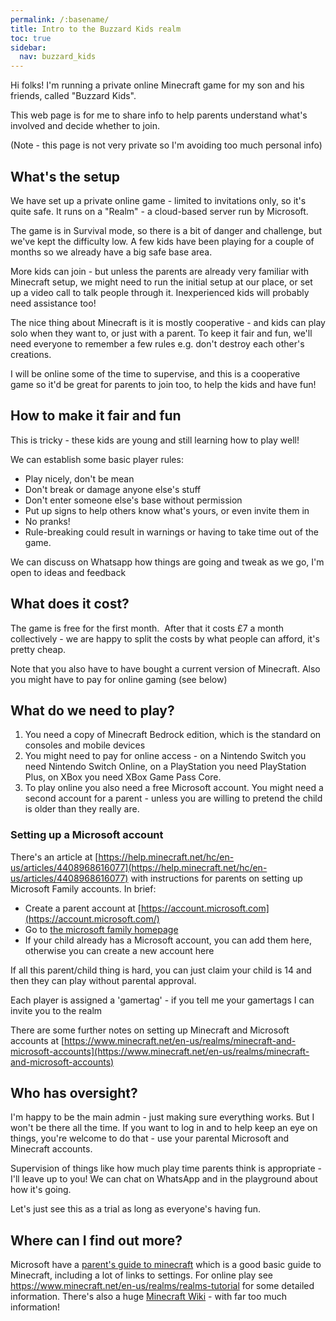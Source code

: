 ```yaml
---
permalink: /:basename/
title: Intro to the Buzzard Kids realm
toc: true
sidebar:
  nav: buzzard_kids
---
```


Hi folks! I'm running a private online Minecraft game for my son and his friends, called "Buzzard Kids".

This web page is for me to share info to help parents understand what's involved and decide whether to join.

(Note - this page is not very private so I'm avoiding too much personal info)

## What's the setup

We have set up a private online game - limited to invitations only, so it's quite safe. It runs on a "Realm" - a cloud-based server run by Microsoft.

The game is in Survival mode, so there is a bit of danger and challenge, but we've kept the difficulty low.  A few kids have been playing for a couple of months so we already have a big safe base area.

More kids can join - but unless the parents are already very familiar with Minecraft setup, we might need to run the initial setup at our place, or set up a video call to talk people through it.  Inexperienced kids will probably need assistance too!

The nice thing about Minecraft is it is mostly cooperative - and kids can play solo when they want to, or just with a parent. To keep it fair and fun, we'll need everyone to remember a few rules e.g. don't destroy each other's creations.

I will be online some of the time to supervise, and this is a cooperative game so it'd be great for parents to join too, to help the kids and have fun!

## How to make it fair and fun

This is tricky - these kids are young and still learning how to play well!

We can establish some basic player rules:

- Play nicely, don't be mean
- Don't break or damage anyone else's stuff
- Don't enter someone else's base without permission 
- Put up signs to help others know what's yours, or even invite them in
- No pranks!
- Rule-breaking could result in warnings or having to take time out of the game.

We can discuss on Whatsapp how things are going and tweak as we go, I'm open to ideas and feedback

## What does it cost?

The game is free for the first month.  After that it costs £7 a month collectively - we are happy to split the costs by what people can afford, it's pretty cheap.

Note that you also have to have bought a current version of Minecraft. Also you might have to pay for online gaming (see below)

## What do we need to play?

1. You need a copy of Minecraft Bedrock edition, which is the standard on consoles and mobile devices
2. You might need to pay for online access - on a Nintendo Switch you need Nintendo Switch Online, on a PlayStation you need PlayStation Plus, on XBox you need XBox Game Pass Core.
3. To play online you also need a free Microsoft account. You might need a second account for a parent - unless you are willing to pretend the child is older than they really are.

### Setting up a Microsoft account

There's an article at [https://help.minecraft.net/hc/en-us/articles/4408968616077](https://help.minecraft.net/hc/en-us/articles/4408968616077) with instructions for parents on setting up Microsoft Family accounts. In brief:

- Create a parent account at [https://account.microsoft.com](https://account.microsoft.com/)
- Go to [the microsoft family homepage](https://account.microsoft.com/family/home) 
- If your child already has a Microsoft account, you can add them here, otherwise you can create a new account here

If all this parent/child thing is hard, you can just claim your child is 14 and then they can play without parental approval.

Each player is assigned a 'gamertag' - if you tell me your gamertags I can invite you to the realm

There are some further notes on setting up Minecraft and Microsoft accounts at [https://www.minecraft.net/en-us/realms/minecraft-and-microsoft-accounts](https://www.minecraft.net/en-us/realms/minecraft-and-microsoft-accounts)

## Who has oversight?

I'm happy to be the main admin - just making sure everything works. But I won't be there all the time. If you want to log in and to help keep an eye on things, you're welcome to do that - use your parental Microsoft and Minecraft accounts.

Supervision of things like how much play time parents think is appropriate - I'll leave up to you! We can chat on WhatsApp and in the playground about how it's going.  

Let's just see this as a trial as long as everyone's having fun.

## Where can I find out more?

Microsoft have a [parent's guide to minecraft](https://www.minecraft.net/en-us/article/parents--guide-minecraft) which is a good basic guide to Minecraft, including a lot of links to settings.
For online play see <https://www.minecraft.net/en-us/realms/realms-tutorial> for some detailed information.
There's also a huge [Minecraft Wiki](https://minecraft.wiki) - with far too much information!
